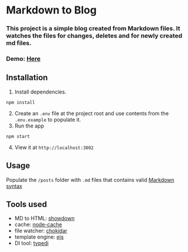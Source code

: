 # Markdown to Blog

### This project is a simple blog created from Markdown files. It watches the files for changes, deletes and for newly created md files.

### Demo: [Here](http://md-to-blog.manu.win)

## Installation

1. Install dependencies.
```
npm install
```
2. Create an ```.env``` file at the project root and use contents from the ```.env.example``` to populate it.
3. Run the app
```
npm start 
```
4. View it at ```http://localhost:3002``` 

## Usage

Populate the ```/posts``` folder with ```.md``` files that contains valid [Markdown syntax](https://www.markdownguide.org/basic-syntax)

## Tools used

- MD to HTML: [showdown](https://github.com/showdownjs/showdown) 
- cache: [node-cache](https://www.npmjs.com/package/node-cache)
- file watcher: [chokidar](https://github.com/paulmillr/chokidar)
- template engine: [ejs](https://ejs.co)
- DI tool: [typedi](https://github.com/typestack/typedi)
